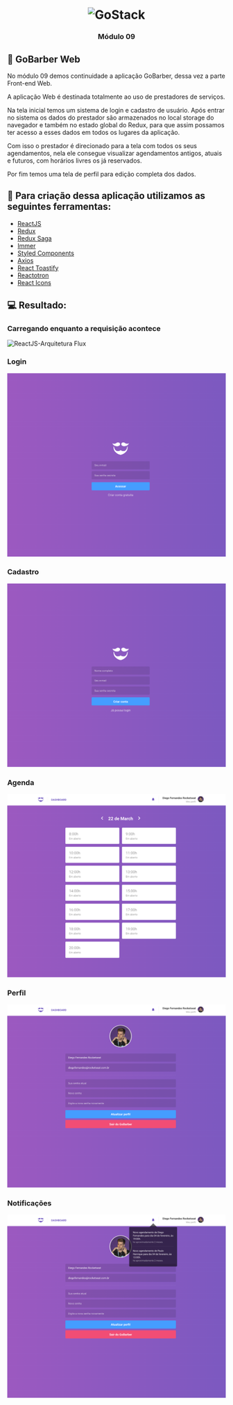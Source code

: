 <h1 align="center">
    <img alt="GoStack" src="https://rocketseat-cdn.s3-sa-east-1.amazonaws.com/bootcamp-header.png" width="200px" />
</h1>

<h3 align="center">
  Módulo 09
</h3>

## :rocket: GoBarber Web

No módulo 09 demos continuidade a aplicação GoBarber, dessa vez a parte Front-end Web.

A aplicação Web é destinada totalmente ao uso de prestadores de serviços. 

Na tela inicial temos um sistema de login e cadastro de usuário. Após entrar no sistema os dados do prestador são armazenados no local storage do navegador e também no estado global do Redux, para que assim possamos ter acesso a esses dados em todos os lugares da aplicação.

Com isso o prestador é direcionado para a tela com todos os seus agendamentos, nela ele consegue visualizar agendamentos antigos, atuais e futuros, com horários livres os já reservados.

Por fim temos uma tela de perfil para edição completa dos dados.

## :hammer: Para criação dessa aplicação utilizamos as seguintes ferramentas:
- [ReactJS](https://pt-br.reactjs.org/docs/getting-started.html)
- [Redux](https://redux.js.org/introduction/getting-started)
- [Redux Saga](https://github.com/redux-saga/redux-saga)
- [Immer](https://github.com/immerjs/immer)
- [Styled Components](https://styled-components.com/)
- [Axios](https://github.com/axios/axios)
- [React Toastify](https://github.com/fkhadra/react-toastify)
- [Reactotron](https://github.com/infinitered/reactotron)
- [React Icons](https://react-icons.netlify.com/#/)

## :computer: Resultado:

### Carregando enquanto a requisição acontece
![ReactJS-Arquitetura Flux](.github/loading.png)

### Login
![ReactJS-Arquitetura Flux](.github/signIn.png)

### Cadastro
![ReactJS-Arquitetura Flux](.github/signUp.png)

### Agenda
![ReactJS-Arquitetura Flux](.github/schedule.png)

### Perfil
![ReactJS-Arquitetura Flux](.github/profile.png)

### Notificações
![ReactJS-Arquitetura Flux](.github/notifications.png)

